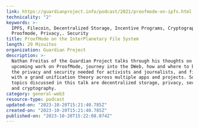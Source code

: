 ```yaml
---
link: https://guardianproject.info/podcast/2021/proofmode-on-ipfs.html
technicality: "2"
keywords: >-
  IPFS, Filecoin, Decentralized Storage, Incentive Programs, Cryptography,
  Proofmode, Privacy,. Security
title: ProofMode on the InterPlanetary File System
length: 29 Minuites
organization: Guardian Project
description: >-
  Nathan Freitas of the Guardian Project talks through his thoughts on the
  upcoming work on ProofMode, journey into the DWeb, how and where to build in
  the privacy and security needed for activists and journalists, and finishes
  with a grand unification theory across multiple apps and projects. Some key
  topics discussed in this talk are decentralized storage, privacy, security,
  and cryptography.
category: general-web3
resource-type: podcast
updated-on: "2023-10-20T15:21:40.785Z"
created-on: "2023-10-20T15:21:40.785Z"
published-on: "2023-10-20T15:22:08.074Z"
---
```

